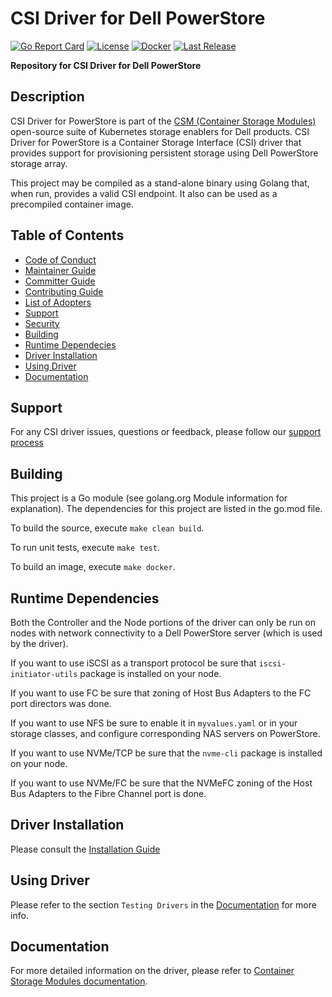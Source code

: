 # CSI Driver for Dell PowerStore

[![Go Report Card](https://goreportcard.com/badge/github.com/dell/csi-powerstore?style=flat-square)](https://goreportcard.com/report/github.com/dell/csi-powerstore)
[![License](https://img.shields.io/github/license/dell/csi-powerstore?style=flat-square&color=blue&label=License)](https://github.com/dell/csi-powerstore/blob/master/LICENSE)
[![Docker](https://img.shields.io/docker/pulls/dellemc/csi-powerstore.svg?logo=docker&style=flat-square&label=Pulls)](https://hub.docker.com/r/dellemc/csi-powerstore)
[![Last Release](https://img.shields.io/github/v/release/dell/csi-powerstore?label=Latest&style=flat-square&logo=go)](https://github.com/dell/csi-powerstore/releases)

**Repository for CSI Driver for Dell PowerStore**

## Description
CSI Driver for PowerStore is part of the [CSM (Container Storage Modules)](https://github.com/dell/csm) open-source suite of Kubernetes storage enablers for Dell products. CSI Driver for PowerStore is a Container Storage Interface (CSI) driver that provides support for provisioning persistent storage using Dell PowerStore storage array. 

This project may be compiled as a stand-alone binary using Golang that, when run, provides a valid CSI endpoint. It also can be used as a precompiled container image.

## Table of Contents

* [Code of Conduct](https://github.com/dell/csm/blob/main/docs/CODE_OF_CONDUCT.md)
* [Maintainer Guide](https://github.com/dell/csm/blob/main/docs/MAINTAINER_GUIDE.md)
* [Committer Guide](https://github.com/dell/csm/blob/main/docs/COMMITTER_GUIDE.md)
* [Contributing Guide](https://github.com/dell/csm/blob/main/docs/CONTRIBUTING.md)
* [List of Adopters](https://github.com/dell/csm/blob/main/docs/ADOPTERS.md)
* [Support](#support)
* [Security](https://github.com/dell/csm/blob/main/docs/SECURITY.md)
* [Building](#building)
* [Runtime Dependecies](#runtime-dependencies)
* [Driver Installation](#driver-installation)
* [Using Driver](#using-driver)
* [Documentation](#documentation)

## Support
For any CSI driver issues, questions or feedback, please follow our [support process](https://github.com/dell/csm/blob/main/docs/SUPPORT.md)

## Building
This project is a Go module (see golang.org Module information for explanation).
The dependencies for this project are listed in the go.mod file.

To build the source, execute `make clean build`.

To run unit tests, execute `make test`.

To build an image, execute `make docker`.

## Runtime Dependencies

Both the Controller and the Node portions of the driver can only be run on nodes with network connectivity to a Dell PowerStore server (which is used by the driver). 

If you want to use iSCSI as a transport protocol be sure that `iscsi-initiator-utils` package is installed on your node. 

If you want to use FC be sure that zoning of Host Bus Adapters to the FC port directors was done. 

If you want to use NFS be sure to enable it in `myvalues.yaml` or in your storage classes, and configure corresponding NAS servers on PowerStore.

If you want to use NVMe/TCP be sure that the `nvme-cli` package is installed on your node.

If you want to use NVMe/FC be sure that the NVMeFC zoning of the Host Bus Adapters to the Fibre Channel port is done.

## Driver Installation
Please consult the [Installation Guide](https://dell.github.io/csm-docs/docs/deployment/)

## Using Driver
Please refer to the section `Testing Drivers` in the [Documentation](https://dell.github.io/csm-docs/docs/csidriver/test/) for more info.

## Documentation
For more detailed information on the driver, please refer to [Container Storage Modules documentation](https://dell.github.io/csm-docs/).
